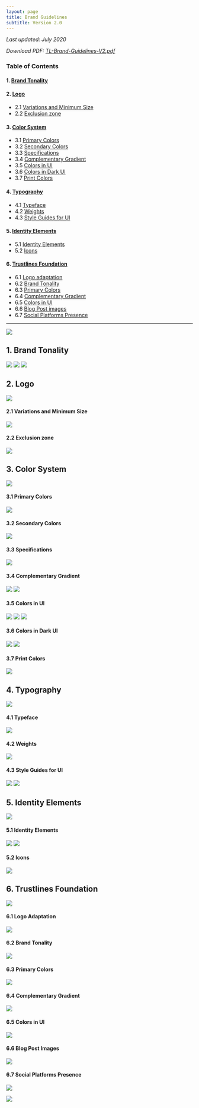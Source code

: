 ```yaml
---
layout: page
title: Brand Guidelines
subtitle: Version 2.0
---
```


_Last updated: July 2020_

_Download PDF: <a href="../../assets/pdf/200608-TL-guidelines-V2.pdf" target="_blank">TL-Brand-Guidelines-V2.pdf</a>_


### Table of Contents

#### 1. [Brand Tonality](#1-brand-tonality)

#### 2. [Logo](#2-logo)

  - 2.1 [Variations and Minimum Size](#21-variations-and-minimum-size)
  - 2.2 [Exclusion zone](#22-exclusion-zone)

#### 3. [Color System](#3-color-system-1)

  - 3.1 [Primary Colors](#31-primary-colors)
  - 3.2 [Secondary Colors](#32-secondary-colors)
  - 3.3 [Specifications](#33-specifications)
  - 3.4 [Complementary Gradient](#34-complementary-gradient)
  - 3.5 [Colors in UI](#35-colors-in-ui)
  - 3.6 [Colors in Dark UI](#36-colors-in-dark-ui)
  - 3.7 [Print Colors](#37-print-colors)

#### 4. [Typography](#4-typography-1)

  - 4.1 [Typeface](#41-typeface)
  - 4.2 [Weights](#42-weights)
  - 4.3 [Style Guides for UI](#43-style-guides-for-UI)

#### 5. [Identity Elements](#5-identity-elements-1)

  - 5.1 [Identity Elements](#51-identity-elements)
  - 5.2 [Icons](#52-icons)

#### 6. [Trustlines Foundation](#6-trustlines-foundation-1)

  - 6.1 [Logo adaptation](#61-logo-adaptation)
  - 6.2 [Brand Tonality](#62-brand-tonality)
  - 6.3 [Primary Colors](#63-primary-colors)
  - 6.4 [Complementary Gradient](#64-complementary-gradient)
  - 6.5 [Colors in UI](#65-colors-in-ui)
  - 6.6 [Blog Post images](#66-blog-post-images)
  - 6.7 [Social Platforms Presence](#67-social-platforms-presence)

___

<a href="../../assets/images/brand/guidelines/01 Cover.png" class="brand_guidelines_link"><img src="../../assets/images/brand/guidelines/01 Cover.png" class="brand_guidelines_img" /></a>

## 1. Brand Tonality

<a href="../../assets/images/brand/guidelines/03 - 1 Brand Tonality.png" class="brand_guidelines_link"><img src="../../assets/images/brand/guidelines/03 - 1 Brand Tonality.png" class="brand_guidelines_img" /></a>
<a href="../../assets/images/brand/guidelines/04.png" class="brand_guidelines_link"><img src="../../assets/images/brand/guidelines/04.png" class="brand_guidelines_img" /></a>
<a href="../../assets/images/brand/guidelines/05.png" class="brand_guidelines_link"><img src="../../assets/images/brand/guidelines/05.png" class="brand_guidelines_img" /></a>


## 2. Logo

<a href="../../assets/images/brand/guidelines/06 - 2 Logo.png" class="brand_guidelines_link"><img src="../../assets/images/brand/guidelines/06 - 2 Logo.png" class="brand_guidelines_img" /></a>

#### 2.1 Variations and Minimum Size

<a href="../../assets/images/brand/guidelines/08.png" class="brand_guidelines_link"><img src="../../assets/images/brand/guidelines/08.png" class="brand_guidelines_img" /></a>

#### 2.2 Exclusion zone

<a href="../../assets/images/brand/guidelines/09.png" class="brand_guidelines_link"><img src="../../assets/images/brand/guidelines/09.png" class="brand_guidelines_img" /></a>


## 3. Color System

<a href="../../assets/images/brand/guidelines/10 - 3 Color System.png" class="brand_guidelines_link"><img src="../../assets/images/brand/guidelines/10 - 3 Color System.png" class="brand_guidelines_img" /></a>

#### 3.1 Primary Colors

<a href="../../assets/images/brand/guidelines/11.png" class="brand_guidelines_link"><img src="../../assets/images/brand/guidelines/11.png" class="brand_guidelines_img" /></a>

#### 3.2 Secondary Colors

<a href="../../assets/images/brand/guidelines/12.png" class="brand_guidelines_link"><img src="../../assets/images/brand/guidelines/12.png" class="brand_guidelines_img" /></a>

#### 3.3 Specifications

<a href="../../assets/images/brand/guidelines/13.png" class="brand_guidelines_link"><img src="../../assets/images/brand/guidelines/13.png" class="brand_guidelines_img" /></a>

#### 3.4 Complementary Gradient

<a href="../../assets/images/brand/guidelines/14.png" class="brand_guidelines_link"><img src="../../assets/images/brand/guidelines/14.png" class="brand_guidelines_img" /></a>
<a href="../../assets/images/brand/guidelines/15.png" class="brand_guidelines_link"><img src="../../assets/images/brand/guidelines/15.png" class="brand_guidelines_img" /></a>

#### 3.5 Colors in UI

<a href="../../assets/images/brand/guidelines/16.png" class="brand_guidelines_link"><img src="../../assets/images/brand/guidelines/16.png" class="brand_guidelines_img" /></a>
<a href="../../assets/images/brand/guidelines/17.png" class="brand_guidelines_link"><img src="../../assets/images/brand/guidelines/17.png" class="brand_guidelines_img" /></a>
<a href="../../assets/images/brand/guidelines/17.5.png" class="brand_guidelines_link"><img src="../../assets/images/brand/guidelines/17.5.png" class="brand_guidelines_img" /></a>

#### 3.6 Colors in Dark UI

<a href="../../assets/images/brand/guidelines/18.png" class="brand_guidelines_link"><img src="../../assets/images/brand/guidelines/18.png" class="brand_guidelines_img" /></a>
<a href="../../assets/images/brand/guidelines/19.png" class="brand_guidelines_link"><img src="../../assets/images/brand/guidelines/19.png" class="brand_guidelines_img" /></a>

#### 3.7 Print Colors

<a href="../../assets/images/brand/guidelines/20.png" class="brand_guidelines_link"><img src="../../assets/images/brand/guidelines/20.png" class="brand_guidelines_img" /></a>


## 4. Typography

<a href="../../assets/images/brand/guidelines/21 - 4 Typography.png" class="brand_guidelines_link"><img src="../../assets/images/brand/guidelines/21 - 4 Typography.png" class="brand_guidelines_img" /></a>

#### 4.1 Typeface

<a href="../../assets/images/brand/guidelines/22.png" class="brand_guidelines_link"><img src="../../assets/images/brand/guidelines/22.png" class="brand_guidelines_img" /></a>

#### 4.2 Weights

<a href="../../assets/images/brand/guidelines/23.png" class="brand_guidelines_link"><img src="../../assets/images/brand/guidelines/23.png" class="brand_guidelines_img" /></a>

#### 4.3 Style Guides for UI

<a href="../../assets/images/brand/guidelines/24.png" class="brand_guidelines_link"><img src="../../assets/images/brand/guidelines/24.png" class="brand_guidelines_img" /></a>
<a href="../../assets/images/brand/guidelines/25.png" class="brand_guidelines_link"><img src="../../assets/images/brand/guidelines/25.png" class="brand_guidelines_img" /></a>


## 5. Identity Elements

<a href="../../assets/images/brand/guidelines/26.png" class="brand_guidelines_link"><img src="../../assets/images/brand/guidelines/26.png" class="brand_guidelines_img" /></a>

#### 5.1 Identity Elements

<a href="../../assets/images/brand/guidelines/27.png" class="brand_guidelines_link"><img src="../../assets/images/brand/guidelines/27.png" class="brand_guidelines_img" /></a>
<a href="../../assets/images/brand/guidelines/28.png" class="brand_guidelines_link"><img src="../../assets/images/brand/guidelines/28.png" class="brand_guidelines_img" /></a>

#### 5.2 Icons

<a href="../../assets/images/brand/guidelines/29.png" class="brand_guidelines_link"><img src="../../assets/images/brand/guidelines/29.png" class="brand_guidelines_img" /></a>


## 6. Trustlines Foundation

<a href="../../assets/images/brand/guidelines/30 - Foundation.png" class="brand_guidelines_link"><img src="../../assets/images/brand/guidelines/30 - Foundation.png" class="brand_guidelines_img" /></a>

#### 6.1 Logo Adaptation

<a href="../../assets/images/brand/guidelines/31.png" class="brand_guidelines_link"><img src="../../assets/images/brand/guidelines/31.png" class="brand_guidelines_img" /></a>

#### 6.2 Brand Tonality

<a href="../../assets/images/brand/guidelines/32.png" class="brand_guidelines_link"><img src="../../assets/images/brand/guidelines/32.png" class="brand_guidelines_img" /></a>

#### 6.3 Primary Colors

<a href="../../assets/images/brand/guidelines/33.png" class="brand_guidelines_link"><img src="../../assets/images/brand/guidelines/33.png" class="brand_guidelines_img" /></a>

#### 6.4 Complementary Gradient

<a href="../../assets/images/brand/guidelines/34.png" class="brand_guidelines_link"><img src="../../assets/images/brand/guidelines/34.png" class="brand_guidelines_img" /></a>

#### 6.5 Colors in UI

<a href="../../assets/images/brand/guidelines/35.png" class="brand_guidelines_link"><img src="../../assets/images/brand/guidelines/35.png" class="brand_guidelines_img" /></a>

#### 6.6 Blog Post Images

<a href="../../assets/images/brand/guidelines/35.png" class="brand_guidelines_link"><img src="../../assets/images/brand/guidelines/35.png" class="brand_guidelines_img" /></a>

#### 6.7 Social Platforms Presence

<a href="../../assets/images/brand/guidelines/37.png" class="brand_guidelines_link"><img src="../../assets/images/brand/guidelines/37.png" class="brand_guidelines_img" /></a>


<a href="../../assets/images/brand/guidelines/38.png" class="brand_guidelines_link"><img src="../../assets/images/brand/guidelines/38.png" class="brand_guidelines_img" /></a>